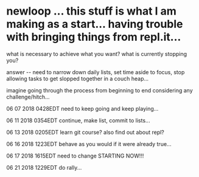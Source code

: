 # newloop ... this stuff is what I am making as a start... having trouble with bringing things from repl.it...

what is necessary to achieve what you want? what is currently stopping you?

answer -- need to narrow down daily lists, set time aside to focus, stop allowing tasks to get slopped together in a couch heap...

imagine going through the process from beginning to end considering any challenge/hitch...

06 07 2018 0428EDT need to keep going and keep playing...

06 11 2018 0354EDT continue, make list, commit to lists...

06 13 2018 0205EDT learn git course? also find out about repl?

06 16 2018 1223EDT behave as you would if it were already true...

06 17 2018 1615EDT need to change STARTING NOW!!!

06 21 2018 1229EDT do rally...
